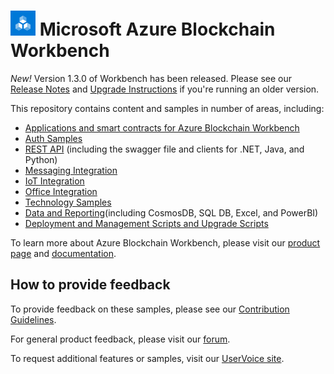 # ![Microsoft Azure Blockchain Workbench](./media/logo_small.png) Microsoft Azure Blockchain Workbench

*New!* Version 1.3.0 of Workbench has been released. Please see our [Release Notes](./CHANGELOG.md) and [Upgrade Instructions](./scripts/upgrade/readme.md) if you're running an older version.

This repository contains content and samples in number of areas, including:

* [Applications and smart contracts for Azure Blockchain Workbench](./application-and-smart-contract-samples/readme.md)
* [Auth Samples](./auth-samples)
* [REST API](./rest-api-samples/readme.md) (including the swagger file and clients for .NET, Java, and Python)
* [Messaging Integration](./messaging-integration-samples/readme.md)
* [IoT Integration](./iot-integration-samples/readme.md) 
* [Office Integration](./office-integration-samples/readme.md)
* [Technology Samples](./technology-samples/readme.md)
* [Data and Reporting](./data-reporting-samples/readme.md)(including CosmosDB, SQL DB, Excel, and PowerBI)
* [Deployment and Management Scripts and Upgrade Scripts](./scripts/readme.md)

To learn more about Azure Blockchain Workbench, please visit our [product page](https://aka.ms/workbenchdocs) and [documentation](http://aks.ms/workbenchdocs).

## How to provide feedback

To provide feedback on these samples, please see our [Contribution Guidelines](./.github/CONTRIBUTING.md).

For general product feedback, please visit our [forum](https://techcommunity.microsoft.com/t5/Blockchain/bd-p/AzureBlockchain).

To request additional features or samples, visit our [UserVoice site](https://feedback.azure.com/forums/586780-blockchain).



